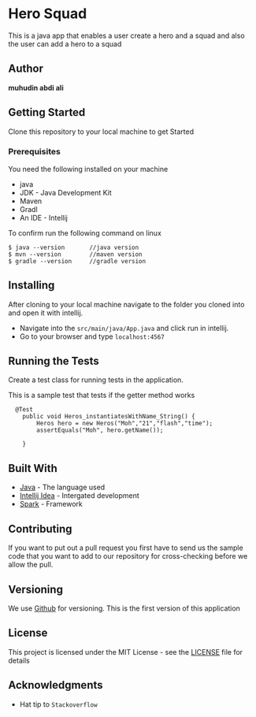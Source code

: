 # Hero Squad

This is a java app that enables a user create a hero and a squad and also the user can add a hero to a squad

## Author

 **muhudin abdi ali**




## Getting Started

Clone this repository to your local machine to get Started



### Prerequisites

You need the following installed on your machine
- java
- JDK - Java Development Kit
- Maven
- Gradl
- An IDE - Intellij


To confirm run the following command on linux
```
$ java --version       //java version
$ mvn --version        //maven version
$ gradle --version     //gradle version
```

## Installing

After cloning to your local machine navigate to the folder you cloned into and open it with intellij.
* Navigate into the ``` src/main/java/App.java ``` and click run in intellij.
* Go to your browser and type ``` localhost:4567 ```

## Running the Tests 

Create a test class for running tests in the application.

This is a sample test that tests if the getter method works

```
  @Test
    public void Heros_instantiatesWithName_String() {
        Heros hero = new Heros("Moh","21","flash","time");
        assertEquals("Moh", hero.getName());

    }
```

## Built With

* [Java](https://www.java.com/) - The language used
* [Intellij Idea](https://www.jetbrains.com/idea/) - Intergated development
* [Spark]() - Framework


## Contributing
If you want to put out a pull request you first have to send us the sample code that you want to add to our repository for cross-checking before we allow the pull.

## Versioning

We use [Github](https://github.com/) for versioning. This is the first version of this application

## License

This project is licensed under the MIT License - see the [LICENSE](LICENSE) file for details

## Acknowledgments

* Hat tip to  ```Stackoverflow```
